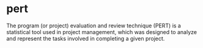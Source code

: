 # pert
The program (or project) evaluation and review technique (PERT) is a statistical tool used in project management, which was designed to analyze and represent the tasks involved in completing a given project.
